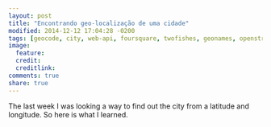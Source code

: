```yaml
---
layout: post
title: "Encontrando geo-localização de uma cidade"
modified: 2014-12-12 17:04:28 -0200
tags: [geocode, city, web-api, foursquare, twofishes, geonames, openstreetmap, opencage]
image:
  feature: 
  credit: 
  creditlink: 
comments: true
share: true
---
```


The last week I was looking a way to find out the city from a latitude and longitude.
So here is what I learned.